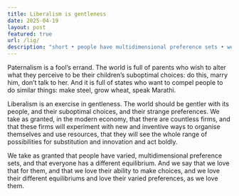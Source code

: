 ```yaml
---
title: Liberalism is gentleness
date: 2025-04-19
layout: post
featured: true
url: /lig/
description: "short • people have multidimensional preference sets • we love the ability to make choices"
---
```

Paternalism is a fool’s errand. The world is full of parents who wish to alter what they perceive to be their children’s suboptimal choices: do this, marry him, don’t talk to her. And it is full of states who want to compel people to do similar things: make steel, grow wheat, speak Marathi. 

Liberalism is an exercise in gentleness. The world should be gentler with its people, and their suboptimal choices, and their strange preferences. We take as granted, in the modern economy, that there are countless firms, and that these firms will experiment with new and inventive ways to organise themselves and use resources, that they will see the whole range of possibilities for substitution and innovation and act boldly. 

We take as granted that people have varied, multidimensional preference sets, and that everyone has a different equilibrium. And we say that we love that for them, and that we love their ability to make choices, and we love their different equilibriums and love their varied preferences, as we love them. 